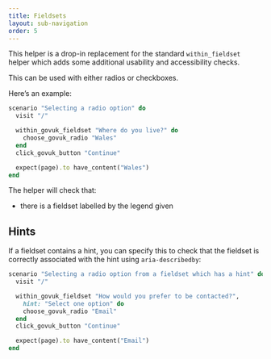 ```yaml
---
title: Fieldsets
layout: sub-navigation
order: 5
---
```


This helper is a drop-in replacement for the standard `within_fieldset` helper which adds some additional usability and accessibility checks.

This can be used with either radios or checkboxes.

Here’s an example:

```ruby
scenario "Selecting a radio option" do
  visit "/"

  within_govuk_fieldset "Where do you live?" do
    choose_govuk_radio "Wales"
  end
  click_govuk_button "Continue"

  expect(page).to have_content("Wales")
end
```

The helper will check that:

* there is a fieldset labelled by the legend given

## Hints

If a fieldset contains a hint, you can specify this to check that the fieldset is correctly associated with the hint using `aria-describedby`:

```ruby
scenario "Selecting a radio option from a fieldset which has a hint" do
  visit "/"

  within_govuk_fieldset "How would you prefer to be contacted?",
    hint: "Select one option" do
    choose_govuk_radio "Email"
  end
  click_govuk_button "Continue"

  expect(page).to have_content("Email")
end
```
